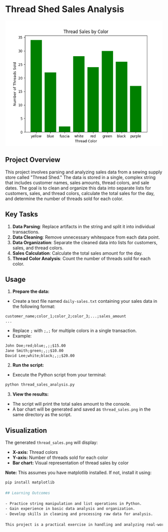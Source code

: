 # Thread Shed Sales Analysis

<img src="./thread_sales.png" alt="Thread Shed Sales Analysis" width="600" height="400">

## Project Overview

This project involves parsing and analyzing sales data from a sewing supply store called "Thread Shed." The data is stored in a single, complex string that includes customer names, sales amounts, thread colors, and sale dates. The goal is to clean and organize this data into separate lists for customers, sales, and thread colors, calculate the total sales for the day, and determine the number of threads sold for each color.

## Key Tasks

1. **Data Parsing**: Replace artifacts in the string and split it into individual transactions.
2. **Data Cleaning**: Remove unnecessary whitespace from each data point.
3. **Data Organization**: Separate the cleaned data into lists for customers, sales, and thread colors.
4. **Sales Calculation**: Calculate the total sales amount for the day.
5. **Thread Color Analysis**: Count the number of threads sold for each color.

## Usage

1. **Prepare the data:**

- Create a text file named `daily-sales.txt` containing your sales data in the following format:

```
customer_name;color_1;color_2;color_3;...;sales_amount
...
```

- Replace `;` with `;,;` for multiple colors in a single transaction.
- Example:

```
John Doe;red;blue;,;;$15.00
Jane Smith;green;,;;$10.00
David Lee;white;black;,;;$20.00
```

2. **Run the script:**

- Execute the Python script from your terminal:

```bash
python thread_sales_analysis.py
```

3. **View the results:**

- The script will print the total sales amount to the console.
- A bar chart will be generated and saved as `thread_sales.png` in the same directory as the script.

## Visualization

The generated `thread_sales.png` will display:

- **X-axis:** Thread colors
- **Y-axis:** Number of threads sold for each color
- **Bar chart:** Visual representation of thread sales by color

**Note:** This assumes you have matplotlib installed. If not, install it using:

```bash
pip install matplotlib

## Learning Outcomes

- Practice string manipulation and list operations in Python.
- Gain experience in basic data analysis and organization.
- Develop skills in cleaning and processing raw data for analysis.

This project is a practical exercise in handling and analyzing real-world data using Python, focusing on string operations and list management.
```
